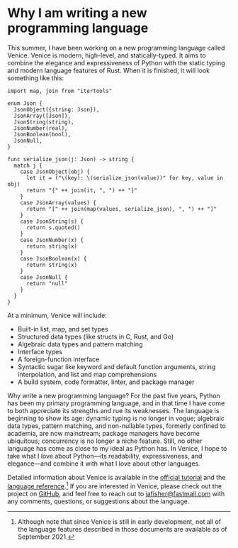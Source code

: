 # Why I am writing a new programming language
This summer, I have been working on a new programming language called Venice. Venice is modern, high-level, and statically-typed. It aims to combine the elegance and expressiveness of Python with the static typing and modern language features of Rust. When it is finished, it will look something like this:

```venice
import map, join from "itertools"

enum Json {
  JsonObject({string: Json}),
  JsonArray([Json]),
  JsonString(string),
  JsonNumber(real),
  JsonBoolean(bool),
  JsonNull,
}

func serialize_json(j: Json) -> string {
  match j {
    case JsonObject(obj) {
      let it = ("\(key): \(serialize_json(value))" for key, value in obj)
      return "{" ++ join(it, ", ") ++ "}"
    }
    case JsonArray(values) {
      return "[" ++ join(map(values, serialize_json), ", ") ++ "]"
    }
    case JsonString(s) {
      return s.quoted()
    }
    case JsonNumber(x) {
      return string(x)
    }
    case JsonBoolean(x) {
      return string(x)
    }
    case JsonNull {
      return "null"
    }
  }
}
```

At a minimum, Venice will include:

- Built-in list, map, and set types
- Structured data types (like structs in C, Rust, and Go)
- Algebraic data types and pattern matching
- Interface types
- A foreign-function interface
- Syntactic sugar like keyword and default function arguments, string interpolation, and list and map comprehensions
- A build system, code formatter, linter, and package manager

Why write a new programming language? For the past five years, Python has been my primary programming language, and in that time I have come to both appreciate its strengths and rue its weaknesses. The language is beginning to show its age: dynamic typing is no longer in vogue; algebraic data types, pattern matching, and non-nullable types, formerly confined to academia, are now mainstream; package managers have become ubiquitous; concurrency is no longer a niche feature. Still, no other language has come as close to my ideal as Python has. In Venice, I hope to take what I love about Python—its readability, expressiveness, and elegance—and combine it with what I love about other languages.

Detailed information about Venice is available in the [official tutorial](https://github.com/iafisher/venice/blob/master/docs/tutorial.md) and the [language reference](https://github.com/iafisher/venice/blob/master/docs/reference.md).[^under-development] If you are interested in Venice, please check out the project on [GitHub](https://github.com/iafisher/venice), and feel free to reach out to <a href="mailto:iafisher@fastmail.com">iafisher@fastmail.com</a> with any comments, questions, or suggestions about the language.


[^under-development]: Although note that since Venice is still in early development, not all of the language features described in those documents are available as of September 2021.
